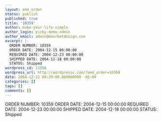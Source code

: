 ```yaml
---
layout: emd_order
status: publish
published: true
title: '10359'
author: make-your-life-simple
author_login: picky-demo-admin
author_email: admin@emarketdesign.com
excerpt: |-
  ORDER NUMBER: 10359
  ORDER DATE: 2004-12-15 00:00:00
  REQUIRED DATE: 2004-12-23 00:00:00
  SHIPPED DATE: 2004-12-18 00:00:00
  STATUS: Shipped
wordpress_id: 11556
wordpress_url: http://wordpressc.com/?emd_order=10359
date: 2004-12-22 04:39:00.000000000 -05:00
categories: []
tags: []
comments: []
---
```

ORDER NUMBER: 10359
ORDER DATE: 2004-12-15 00:00:00
REQUIRED DATE: 2004-12-23 00:00:00
SHIPPED DATE: 2004-12-18 00:00:00
STATUS: Shipped
